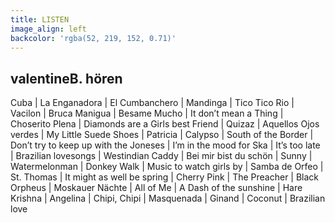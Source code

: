 ```yaml
---
title: LISTEN
image_align: left
backcolor: 'rgba(52, 219, 152, 0.71)'
---
```


##  valentineB.  hören
Cuba | La Enganadora | El Cumbanchero | Mandinga | Tico Tico Rio | Vacilon | Bruca  Manigua | Besame Mucho | It don’t mean a Thing | Choserito Plena | Diamonds are a Girls best Friend | Quizaz | Aquellos Ojos verdes | My Little Suede Shoes | Patricia | Calypso | South of the Border | Don’t try to keep up with the Joneses | I’m in the mood for Ska | It’s too late | Brazilian lovesongs | Westindian Caddy | Bei mir bist du schön | Sunny | Watermelonman | Donkey Walk | Music to watch girls by | Samba de Orfeo | St. Thomas | It might as well be spring | Cherry  Pink | The  Preacher | Black Orpheus | Moskauer Nächte | All of Me | A Dash of the sunshine | Hare Krishna | Angelina | Chipi, Chipi | Masquenada | Ginand | Coconut | Brazilian love